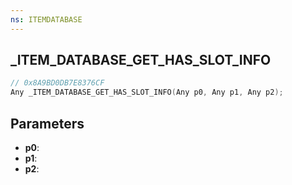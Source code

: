 ```yaml
---
ns: ITEMDATABASE
---
```

## _ITEM_DATABASE_GET_HAS_SLOT_INFO

```c
// 0x8A9BD0DB7E8376CF
Any _ITEM_DATABASE_GET_HAS_SLOT_INFO(Any p0, Any p1, Any p2);
```

## Parameters
* **p0**:
* **p1**:
* **p2**:
